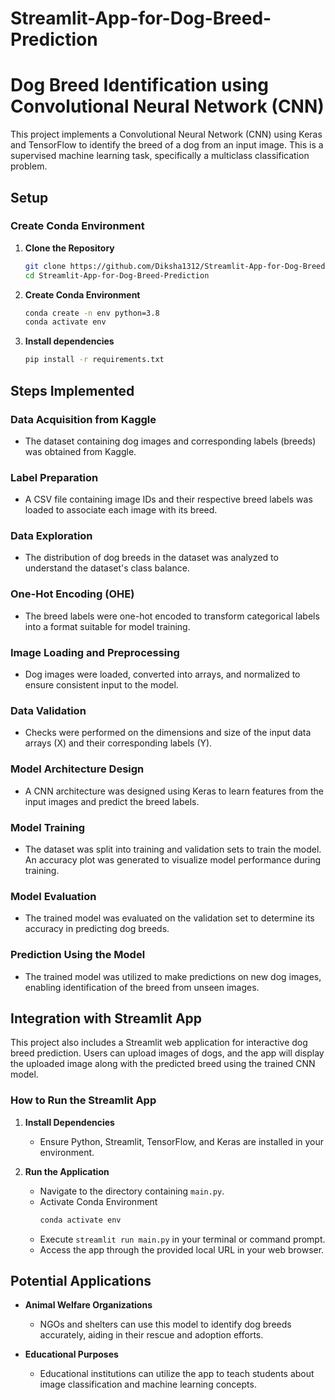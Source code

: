 # Streamlit-App-for-Dog-Breed-Prediction

# Dog Breed Identification using Convolutional Neural Network (CNN)

This project implements a Convolutional Neural Network (CNN) using Keras and TensorFlow to identify the breed of a dog from an input image. This is a supervised machine learning task, specifically a multiclass classification problem.

## Setup

### Create Conda Environment

1. **Clone the Repository**

   ```bash
   git clone https://github.com/Diksha1312/Streamlit-App-for-Dog-Breed-Prediction
   cd Streamlit-App-for-Dog-Breed-Prediction

2. **Create Conda Environment**

    ```bash
   conda create -n env python=3.8
   conda activate env

3. **Install dependencies**

   ```bash
   pip install -r requirements.txt


## Steps Implemented

### Data Acquisition from Kaggle
- The dataset containing dog images and corresponding labels (breeds) was obtained from Kaggle.

### Label Preparation
- A CSV file containing image IDs and their respective breed labels was loaded to associate each image with its breed.

### Data Exploration
- The distribution of dog breeds in the dataset was analyzed to understand the dataset's class balance.

### One-Hot Encoding (OHE)
- The breed labels were one-hot encoded to transform categorical labels into a format suitable for model training.

### Image Loading and Preprocessing
- Dog images were loaded, converted into arrays, and normalized to ensure consistent input to the model.

### Data Validation
- Checks were performed on the dimensions and size of the input data arrays (X) and their corresponding labels (Y).

### Model Architecture Design
- A CNN architecture was designed using Keras to learn features from the input images and predict the breed labels.

### Model Training
- The dataset was split into training and validation sets to train the model. An accuracy plot was generated to visualize model performance during training.

### Model Evaluation
- The trained model was evaluated on the validation set to determine its accuracy in predicting dog breeds.

### Prediction Using the Model
- The trained model was utilized to make predictions on new dog images, enabling identification of the breed from unseen images.

## Integration with Streamlit App

This project also includes a Streamlit web application for interactive dog breed prediction. Users can upload images of dogs, and the app will display the uploaded image along with the predicted breed using the trained CNN model.

### How to Run the Streamlit App
1. **Install Dependencies**
   - Ensure Python, Streamlit, TensorFlow, and Keras are installed in your environment.

2. **Run the Application**
   - Navigate to the directory containing `main.py`.
   - Activate Conda Environment
     ```bash
     conda activate env
   - Execute `streamlit run main.py` in your terminal or command prompt.
   - Access the app through the provided local URL in your web browser.

## Potential Applications

- **Animal Welfare Organizations**
  - NGOs and shelters can use this model to identify dog breeds accurately, aiding in their rescue and adoption efforts.

- **Educational Purposes**
  - Educational institutions can utilize the app to teach students about image classification and machine learning concepts.

